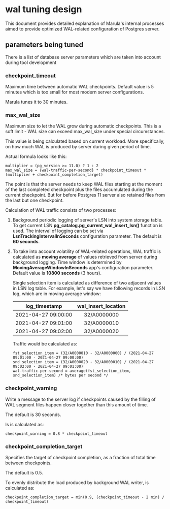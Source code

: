 # wal tuning design

This document provides detailed explanation of Marula's internal processes aimed to provide optimized WAL-related
configuration of Postgres server.

## parameters being tuned

There is a list of database server parameters which are taken into account during tool development



### checkpoint_timeout

Maximum time between automatic WAL checkpoints.
Default value is 5 minutes which is too small for most modern server configurations.

Marula tunes it to 30 minutes.



### max_wal_size

Maximum size to let the WAL grow during automatic checkpoints.
This is a soft limit - WAL size can exceed max_wal_size under special circumstances.

This value is being calculated based on current workload.
More specifically, on how much WAL is produced by server during given period of time.

Actual formula looks like this:

```
multiplier = (pg_version >= 11.0) ? 1 : 2
max_wal_size = {wal-traffic-per-second} * checkpoint_timeout * (multiplier + checkpoint_completion_target)
```

The point is that the server needs to keep WAL files starting at the moment of the last completed checkpoint
plus the files accumulated during the current checkpoint. But for before Postgres 11 server also retained 
files from the last but one checkpoint.

Calculation of WAL traffic consists of two processes:

1. Background periodic logging of server's LSN into system storage table. To get current LSN **pg_catalog.pg_current_wal_insert_lsn()** function is used.
   The interval of logging can be set via **LsnTrackingIntervalInSeconds** configuration parameter. The default is **60 seconds**.

2. To take into account volatility of WAL-related operations, WAL traffic is calculated as **moving average** of values retrieved from server during background logging.
   Time window is determined by **MovingAverageWindowInSeconds** app's configuration parameter. Default value is **10800 seconds** (3 hours).

   Single selection item is calculated as difference of two adjacent values in LSN log table.
   For example, let's say we have following records in LSN log, which are in moving average window:

   | log_timestamp       | wal_insert_location |
   | :-----------------: | :-----------------: |
   | 2021-04-27 09:00:00 | 32/A0000000         |
   | 2021-04-27 09:01:00 | 32/A0000010         |
   | 2021-04-27 09:02:00 | 32/A0000020         |
   
   Traffic would be calculated as:
   ```
   fst_selection_item = (32/A0000010 - 32/A0000000) / (2021-04-27 09:01:00 - 2021-04-27 09:00:00)
   snd_selection_item = (32/A0000020 - 32/A0000010) / (2021-04-27 09:02:00 - 2021-04-27 09:01:00)
   wal-traffic-per-second = average(fst_selection_item, snd_selection_item) /* bytes per second */
   ```



### checkpoint_warning

Write a message to the server log if checkpoints caused by the filling of WAL segment files
happen closer together than this amount of time.

The default is 30 seconds.

Is is calculated as:

```
checkpoint_warning = 0.8 * checkpoint_timeout
```



### checkpoint_completion_target

Specifies the target of checkpoint completion, as a fraction of total time between checkpoints.

The default is 0.5.

To evenly distribute the load produced by background WAL writer, is calculated as:

```
checkpoint_completion_target = min(0.9, (checkpoint_timeout - 2 min) / checkpoint_timeout)
```
